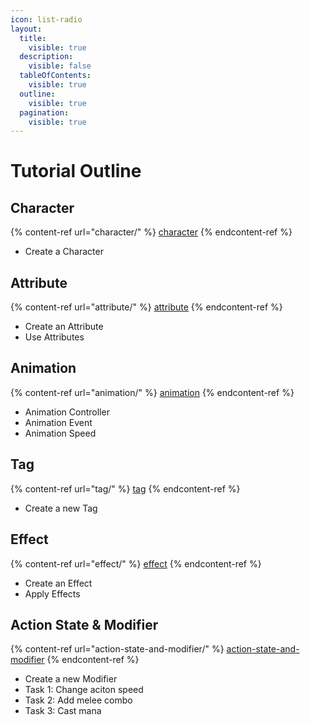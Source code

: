 ```yaml
---
icon: list-radio
layout:
  title:
    visible: true
  description:
    visible: false
  tableOfContents:
    visible: true
  outline:
    visible: true
  pagination:
    visible: true
---
```


# Tutorial Outline

## Character

{% content-ref url="character/" %}
[character](character/)
{% endcontent-ref %}

* Create a Character

## Attribute

{% content-ref url="attribute/" %}
[attribute](attribute/)
{% endcontent-ref %}

* Create an Attribute
* Use Attributes

## Animation

{% content-ref url="animation/" %}
[animation](animation/)
{% endcontent-ref %}

* Animation Controller
* Animation Event
* Animation Speed

## Tag

{% content-ref url="tag/" %}
[tag](tag/)
{% endcontent-ref %}

* Create a new Tag

## Effect

{% content-ref url="effect/" %}
[effect](effect/)
{% endcontent-ref %}

* Create an Effect
* Apply Effects

## Action State & Modifier

{% content-ref url="action-state-and-modifier/" %}
[action-state-and-modifier](action-state-and-modifier/)
{% endcontent-ref %}

* Create a new Modifier
* Task 1: Change aciton speed
* Task 2: Add melee combo
* Task 3: Cast mana




